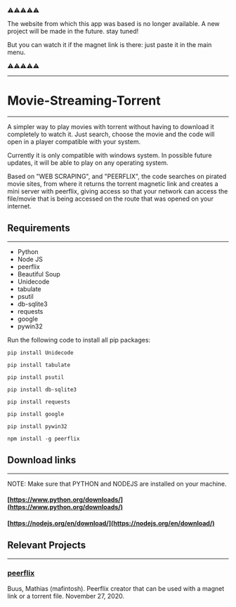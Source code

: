 ⚠️⚠️⚠️⚠️⚠️

The website from which this app was based is no longer available. 
A new project will be made in the future. stay tuned!

But you can watch it if the magnet link is there: just paste it 
in the main menu.

⚠️⚠️⚠️⚠️⚠️

* * *
Movie-Streaming-Torrent
=======================

* * *

A simpler way to play movies with torrent without having to download it completely to watch it. Just search, choose the movie and the code will open in a player compatible with your system.

Currently it is only compatible with windows system. In possible future updates, it will be able to play on any operating system.

Based on "WEB SCRAPING", and "PEERFLIX", the code searches on pirated movie sites, from where it returns the torrent magnetic link and creates a mini server with peerflix, giving access so that your network can access the file/movie that is being accessed on the route that was opened on your internet.

Requirements
------------

* * *

*   Python
*   Node JS
*   peerflix
*   Beautiful Soup
*   Unidecode
*   tabulate
*   psutil
*   db-sqlite3
*   requests
*   google
*   pywin32

Run the following code to install all pip packages:

```pip install Unidecode```

```pip install tabulate```

```pip install psutil```

```pip install db-sqlite3```

```pip install requests```

```pip install google```

```pip install pywin32```

```npm install -g peerflix```

Download links
--------------

* * *

NOTE: Make sure that PYTHON and NODEJS are installed on your machine.

#### [https://www.python.org/downloads/](https://www.python.org/downloads/)

#### [https://nodejs.org/en/download/](https://nodejs.org/en/download/)

Relevant Projects
-----------------

* * *

### [peerflix](https://github.com/mafintosh/peerflix)

Buus, Mathias (mafintosh). Peerflix creator that can be used with a magnet link or a torrent file. November 27, 2020.
